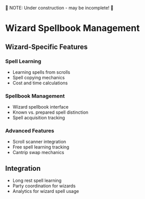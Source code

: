 :loudspeaker: NOTE: Under construction - may be incomplete! :loudspeaker:

# Wizard Spellbook Management

## Wizard-Specific Features

### Spell Learning

- Learning spells from scrolls
- Spell copying mechanics
- Cost and time calculations

### Spellbook Management

- Wizard spellbook interface
- Known vs. prepared spell distinction
- Spell acquisition tracking

### Advanced Features

- Scroll scanner integration
- Free spell learning tracking
- Cantrip swap mechanics

## Integration

- Long rest spell learning
- Party coordination for wizards
- Analytics for wizard spell usage
